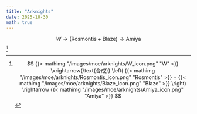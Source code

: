 ```yaml
---
title: "Arknights"
date: 2025-10-30
math: true
---
```


$$ W \rightarrow (\text{Rosmontis} + \text{Blaze}) \rightarrow \text{Amiya} $$ [^w-amiya]

[^w-amiya]: $$ {{< mathimg "/images/moe/arknights/W_icon.png" "W" >}} \xrightarrow{\text{合成}} \left( {{< mathimg "/images/moe/arknights/Rosmontis_icon.png" "Rosmontis" >}} + {{< mathimg "/images/moe/arknights/Blaze_icon.png" "Blaze" >}} \right) \rightarrow {{< mathimg "/images/moe/arknights/Amiya_icon.png" "Amiya" >}} $$